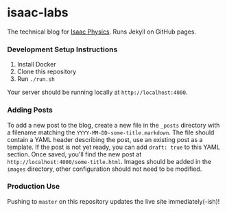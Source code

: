 # isaac-labs

The technical blog for [Isaac Physics](https://isaacphysics.org). Runs Jekyll on GitHub pages.

### Development Setup Instructions

1. Install Docker
2. Clone this repository
3. Run `./run.sh`

Your server should be running locally at `http://localhost:4000`.

### Adding Posts

To add a new post to the blog, create a new file in the `_posts` directory with a filename matching the `YYYY-MM-DD-some-title.markdown`. The file should contain a YAML header describing the post, use an existing post as a template. If the post is not yet ready, you can add `draft: true` to this YAML section. Once saved, you'll find the new post at `http://localhost:4000/some-title.html`. Images should be added in the `images` directory, other configuration should not need to be modified.

### Production Use

Pushing to `master` on this repository updates the live site immediately(-ish)!
